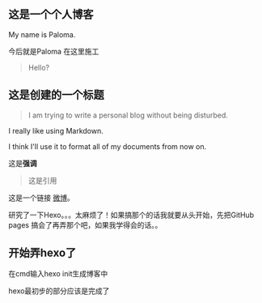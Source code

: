 ## 这是一个个人博客
My name is Paloma.

今后就是Paloma 在这里施工

>Hello?

## 这是创建的一个标题
>I am trying to write a personal blog without being disturbed. 

I really like using Markdown.

I think I'll use it to format all of my documents from now on.

这是**强调**

>这是引用

这是一个链接 [微博](https://weibo.com/u/7447583298/home?wvr=5)。

研究了一下Hexo。。。太麻烦了！如果搞那个的话我就要从头开始，先把GitHub pages 搞会了再弄那个吧，如果我学得会的话。。

## 开始弄hexo了

在cmd输入hexo init生成博客中

hexo最初步的部分应该是完成了
